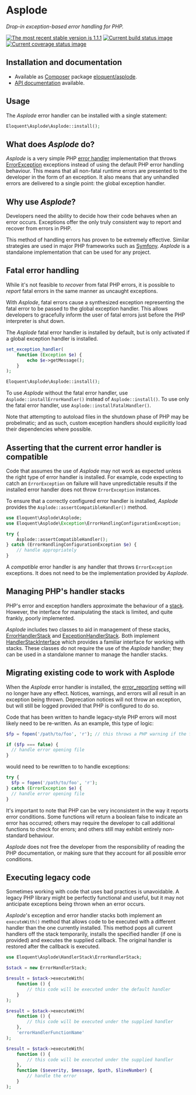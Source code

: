 # Asplode

*Drop-in exception-based error handling for PHP.*

[![The most recent stable version is 1.1.1]][Semantic versioning]
[![Current build status image]][Current build status]
[![Current coverage status image]][Current coverage status]

## Installation and documentation

* Available as [Composer] package [eloquent/asplode].
* [API documentation] available.

## Usage

The *Asplode* error handler can be installed with a single statement:

```php
Eloquent\Asplode\Asplode::install();
```

## What does *Asplode* do?

*Asplode* is a very simple PHP [error handler] implementation that throws
[ErrorException] exceptions instead of using the default PHP error handling
behaviour. This means that all non-fatal runtime errors are presented to the
developer in the form of an exception. It also means that any unhandled errors
are delivered to a single point: the global exception handler.

## Why use *Asplode*?

Developers need the ability to decide how their code behaves when an error
occurs. Exceptions offer the only truly consistent way to report and recover
from errors in PHP.

This method of handling errors has proven to be extremely effective. Similar
strategies are used in major PHP frameworks such as [Symfony]. *Asplode* is a
standalone implementation that can be used for any project.

## Fatal error handling

While it's not feasible to *recover* from fatal PHP errors, it is possible to
*report* fatal errors in the same manner as uncaught exceptions.

With *Asplode*, fatal errors cause a synthesized exception representing the
fatal error to be passed to the global exception handler. This allows developers
to gracefully inform the user of fatal errors just before the PHP interpreter is
shut down.

The *Asplode* fatal error handler is installed by default, but is only activated
if a global exception handler is installed.

```php
set_exception_handler(
    function (Exception $e) {
        echo $e->getMessage();
    }
);

Eloquent\Asplode\Asplode::install();
```

To use *Asplode* without the fatal error handler, use
`Asplode::installErrorHandler()` instead of `Asplode::install()`. To use only
the fatal error handler, use `Asplode::installFatalHandler()`.

Note that attempting to autoload files in the shutdown phase of PHP may be
probelmatic; and as such, custom exception handlers should explicitly load their
dependencies where possible.

## Asserting that the current error handler is compatible

Code that assumes the use of *Asplode* may not work as expected unless the right
type of error handler is installed. For example, code expecting to catch an
`ErrorException` on failure will have unpredictable results if the installed
error handler does not throw `ErrorException` instances.

To ensure that a correctly configured error handler is installed, *Asplode*
provides the `Asplode::assertCompatibleHandler()` method.

```php
use Eloquent\Asplode\Asplode;
use Eloquent\Asplode\Exception\ErrorHandlingConfigurationException;

try {
    Asplode::assertCompatibleHandler();
} catch (ErrorHandlingConfigurationException $e) {
    // handle appropriately
}
```

A *compatible* error handler is any handler that throws `ErrorException`
exceptions. It does not need to be the implementation provided by *Asplode*.

## Managing PHP's handler stacks

PHP's error and exception handlers approximate the behaviour of a [stack].
However, the interface for manipulating the stack is limited, and quite frankly,
poorly implemented.

*Asplode* includes two classes to aid in management of these stacks,
[ErrorHandlerStack] and [ExceptionHandlerStack]. Both implement
[HandlerStackInterface] which provides a familiar interface for working with
stacks. These classes do not require the use of the *Asplode* handler; they can
be used in a standalone manner to manage the handler stacks.

## Migrating existing code to work with Asplode

When the *Asplode* error handler is installed, the [error_reporting] setting
will no longer have any effect. Notices, warnings, and errors will all result in
an exception being thrown. Deprecation notices will not throw an exception, but
will still be logged provided that PHP is configured to do so.

Code that has been written to handle legacy-style PHP errors will most likely
need to be re-written. As an example, this type of logic:

```php
$fp = fopen('/path/to/foo', 'r'); // this throws a PHP warning if the file is not found

if ($fp === false) {
  // handle error opening file
}
```

would need to be rewritten to to handle exceptions:

```php
try {
  $fp = fopen('/path/to/foo', 'r');
} catch (ErrorException $e) {
  // handle error opening file
}
```

It's important to note that PHP can be very inconsistent in the way it reports
error conditions. Some functions will return a boolean false to indicate an
error has occurred; others may require the developer to call additional
functions to check for errors; and others still may exhibit entirely
non-standard behaviour.

*Asplode* does not free the developer from the responsibility of reading the PHP
documentation, or making sure that they account for all possible error
conditions.

## Executing legacy code

Sometimes working with code that uses bad practices is unavoidable. A legacy PHP
library might be perfectly functional and useful, but it may not anticipate
exceptions being thrown when an error occurs.

*Asplode*'s exception and error handler stacks both implement an `executeWith()`
method that allows code to be executed with a different handler than the one
currently installed. This method pops all current handlers off the stack
temporarily, installs the specified handler (if one is provided) and executes
the supplied callback. The original handler is restored after the callback is
executed.

```php
use Eloquent\Asplode\HandlerStack\ErrorHandlerStack;

$stack = new ErrorHandlerStack;

$result = $stack->executeWith(
    function () {
        // this code will be executed under the default handler
    }
);

$result = $stack->executeWith(
    function () {
        // this code will be executed under the supplied handler
    },
    'errorHandlerFunctionName'
);

$result = $stack->executeWith(
    function () {
        // this code will be executed under the supplied handler
    },
    function ($severity, $message, $path, $lineNumber) {
        // handle the error
    }
);
```

<!-- References -->

[error handler]: http://php.net/set_error_handler
[error_reporting]: http://php.net/error_reporting
[ErrorException]: http://php.net/ErrorException
[ErrorHandlerStack]: http://lqnt.co/asplode/artifacts/documentation/api/Eloquent/Asplode/HandlerStack/ErrorHandlerStack.html
[ExceptionHandlerStack]: http://lqnt.co/asplode/artifacts/documentation/api/Eloquent/Asplode/HandlerStack/ExceptionHandlerStack.html
[HandlerStackInterface]: http://lqnt.co/asplode/artifacts/documentation/api/Eloquent/Asplode/HandlerStack/HandlerStackInterface.html
[stack]: http://en.wikipedia.org/wiki/Stack_(abstract_data_type)
[Symfony]: http://symfony.com/

[API documentation]: http://lqnt.co/asplode/artifacts/documentation/api/
[Composer]: http://getcomposer.org/
[Current build status image]: http://b.adge.me/travis/eloquent/asplode/develop.svg "Current build status for the develop branch"
[Current build status]: https://travis-ci.org/eloquent/asplode
[Current coverage status image]: http://b.adge.me/coveralls/eloquent/asplode/develop.svg "Current test coverage for the develop branch"
[Current coverage status]: https://coveralls.io/r/eloquent/asplode
[eloquent/asplode]: https://packagist.org/packages/eloquent/asplode
[Semantic versioning]: http://semver.org/
[The most recent stable version is 1.1.1]: http://b.adge.me/:semver-1.1.1-green.svg "This project uses semantic versioning"
